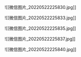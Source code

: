 ![[微信图片_20220522225830.jpg]]

![[微信图片_20220522225833.jpg]]

![[微信图片_20220522225835.jpg]]

![[微信图片_20220522225837.jpg]]

![[微信图片_20220522225840.jpg]]